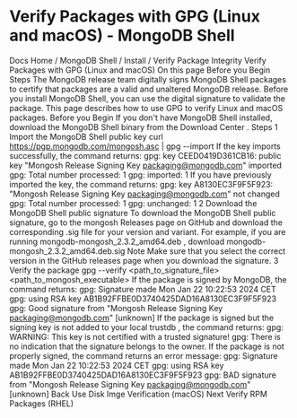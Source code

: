 # Verify Packages with GPG (Linux and macOS) - MongoDB Shell


Docs Home / MongoDB Shell / Install / Verify Package Integrity Verify Packages with GPG (Linux and macOS) On this page Before you Begin Steps The MongoDB release team digitally signs MongoDB Shell packages to
certify that packages are a valid and unaltered MongoDB release. Before
you install MongoDB Shell, you can use the digital signature to validate
the package. This page describes how to use GPG to verify Linux and macOS packages. Before you Begin If you don't have MongoDB Shell installed, download the MongoDB Shell
binary from the Download Center . Steps 1 Import the MongoDB Shell public key curl https://pgp.mongodb.com/mongosh.asc | gpg --import If the key imports successfully, the command returns: gpg: key CEED0419D361CB16: public key "Mongosh Release Signing Key <packaging@mongodb.com>" imported gpg: Total number processed: 1 gpg:               imported: 1 If you have previously imported the key, the command returns: gpg: key A8130EC3F9F5F923: "Mongosh Release Signing Key <packaging@mongodb.com>" not changed gpg: Total number processed: 1 gpg:              unchanged: 1 2 Download the MongoDB Shell public signature To download the MongoDB Shell public signature, go to the mongosh
Releases page
on GitHub and download the corresponding .sig file for your
version and variant. For example, if you are running mongodb-mongosh_2.3.2_amd64.deb , download mongodb-mongosh_2.3.2_amd64.deb.sig Note Make sure that you select the correct version in the GitHub
releases page when you download the signature. 3 Verify the package gpg --verify <path_to_signature_file> <path_to_mongosh_executable> If the package is signed by MongoDB, the command returns: gpg: Signature made Mon Jan 22 10:22:53 2024 CET gpg:                using RSA key AB1B92FFBE0D3740425DAD16A8130EC3F9F5F923 gpg: Good signature from "Mongosh Release Signing Key <packaging@mongodb.com>" [unknown] If the package is signed but the signing key is not added to your
local trustdb , the command returns: gpg: WARNING: This key is not certified with a trusted signature! gpg:          There is no indication that the signature belongs to the owner. If the package is not properly signed, the command returns an
error message: gpg: Signature made Mon Jan 22 10:22:53 2024 CET gpg:                using RSA key AB1B92FFBE0D3740425DAD16A8130EC3F9F5F923 gpg: BAD signature from "Mongosh Release Signing Key <packaging@mongodb.com>" [unknown] Back Use Disk Imge Verification (macOS) Next Verify RPM Packages (RHEL)
